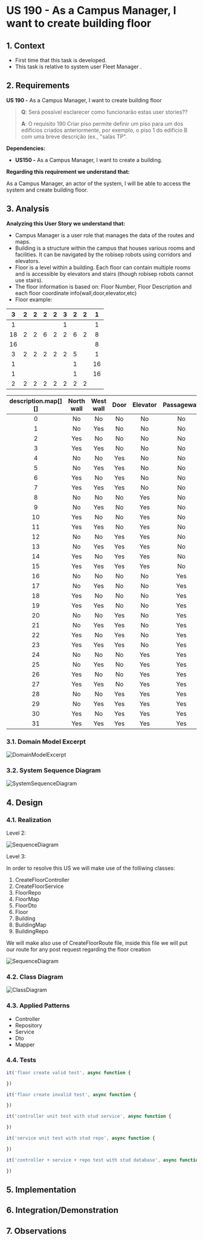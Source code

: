 # US 190 - As a Campus Manager, I want to create building floor

## 1. Context

* First time that this task is developed.
* This task is relative to system user Fleet Manager .

## 2. Requirements

**US 190 -** As a Campus Manager, I want to create building floor

> **Q**: Será possível esclarecer como funcionarão estas user stories??
>
> **A**: O requisito 190 Criar piso permite definir um piso para um dos edificios criados anteriormente, por exemplo, o piso 1 do edificio B com uma breve descrição (ex., "salas TP".

**Dependencies:**

* **US150 -** As a Campus Manager, I want to create a building.

**Regarding this requirement we understand that:**

As a Campus Manager, an actor of the system, I will be able to access the system and create building floor.

## 3. Analysis

**Analyzing this User Story we understand that:**

* Campus Manager is a user role that manages the data of the routes and maps.
* Building is a structure within the campus that houses various rooms and facilities. It can be navigated by the robisep robots using corridors and elevators.
* Floor is a level within a building. Each floor can contain multiple rooms and is accessible by elevators and stairs (though robisep robots cannot use stairs).
* The floor information is based on: Floor Number, Floor Description and each floor coordinate info(wall,door,elevator,etc)
* Floor example:

|  3  |  2  |  2  |  2  |  2  |  3  |  2  |  2  |  1  |
|:---:|:---:|:---:|:---:|:---:|:---:|:---:|:---:|:---:|
|  1  |     |     |     |     |  1  |     |     |  1  |
| 18  |  2  |  2  |  6  |  2  |  2  |  6  |  2  |  8  |
| 16  |     |     |     |     |     |     |     |  8  |
|  3  |  2  |  2  |  2  |  2  |  2  |  5  |     |  1  |
|  1  |     |     |     |     |     |  1  |     | 16  |
|  1  |     |     |     |     |     |  1  |     | 16  |
|  2  |  2  |  2  |  2  |  2  |  2  |  2  |  2  |     |


| description.map[][] | North wall | West wall | Door | Elevator | Passageway |
|:-------------------:|:----------:|:---------:|:----:|:--------:|:----------:|
|          0          |     No     |    No     |  No  |    No    |     No     |
|          1          |     No     |    Yes    |  No  |    No    |     No     |
|          2          |    Yes     |    No     |  No  |    No    |     No     |
|          3          |    Yes     |    Yes    |  No  |    No    |     No     |
|          4          |     No     |    No     | Yes  |    No    |     No     |
|          5          |     No     |    Yes    | Yes  |    No    |     No     |
|          6          |    Yes     |    No     | Yes  |    No    |     No     |
|          7          |    Yes     |    Yes    | Yes  |    No    |     No     |
|          8          |     No     |    No     |  No  |   Yes    |     No     |
|          9          |     No     |    Yes    |  No  |   Yes    |     No     |
|         10          |    Yes     |    No     |  No  |   Yes    |     No     |
|         11          |    Yes     |    Yes    |  No  |   Yes    |     No     |
|         12          |     No     |    No     | Yes  |   Yes    |     No     |
|         13          |     No     |    Yes    | Yes  |   Yes    |     No     |
|         14          |    Yes     |    No     | Yes  |   Yes    |     No     |
|         15          |    Yes     |    Yes    | Yes  |   Yes    |     No     |
|         16          |     No     |    No     |  No  |    No    |    Yes     |
|         17          |     No     |    Yes    |  No  |    No    |    Yes     |
|         18          |    Yes     |    No     |  No  |    No    |    Yes     |
|         19          |    Yes     |    Yes    |  No  |    No    |    Yes     |
|         20          |     No     |    No     | Yes  |    No    |    Yes     |
|         21          |     No     |    Yes    | Yes  |    No    |    Yes     |
|         22          |    Yes     |    No     | Yes  |    No    |    Yes     |
|         23          |    Yes     |    Yes    | Yes  |    No    |    Yes     |
|         24          |     No     |    No     |  No  |   Yes    |    Yes     |
|         25          |     No     |    Yes    |  No  |   Yes    |    Yes     |
|         26          |    Yes     |    No     |  No  |   Yes    |    Yes     |
|         27          |    Yes     |    Yes    |  No  |   Yes    |    Yes     |
|         28          |     No     |    No     | Yes  |   Yes    |    Yes     |
|         29          |     No     |    Yes    | Yes  |   Yes    |    Yes     |
|         30          |    Yes     |    No     | Yes  |   Yes    |    Yes     |
|         31          |    Yes     |    Yes    | Yes  |   Yes    |    Yes     |



### 3.1. Domain Model Excerpt

![DomainModelExcerpt](Diagrams/DomainModelExcerpt.svg)

### 3.2. System Sequence Diagram

![SystemSequenceDiagram](Diagrams/SystemSequenceDiagram.svg)

## 4. Design

### 4.1. Realization

Level 2:

![SequenceDiagram](Diagrams/SequenceDiagramLevel2.svg)

Level 3:

In order to resolve this US we will make use of the folliwing classes:

1. CreateFloorController
2. CreateFloorService
3. FloorRepo
4. FloorMap
5. FloorDto
6. Floor
7. Building
8. BuildingMap
9. BuildingRepo

We will make also use of CreateFloorRoute file, inside this file we will put our route for any post request regarding the floor creation

![SequenceDiagram](Diagrams/SequenceDiagramLevel3.svg)

### 4.2. Class Diagram

![ClassDiagram](Diagrams/ClassDiagram.svg)

### 4.3. Applied Patterns

* Controller
* Repository
* Service
* Dto
* Mapper

### 4.4. Tests

```javascript
it('floor create valid test', async function {

})
```

```javascript
it('floor create invalid test', async function {

})
```

```javascript
it('controller unit test with stud service', async function {

})
```

```javascript
it('service unit test with stud repo', async function {

})
```

```javascript
it('controller + service + repo test with stud database', async function {

})
```

## 5. Implementation

## 6. Integration/Demonstration

## 7. Observations
